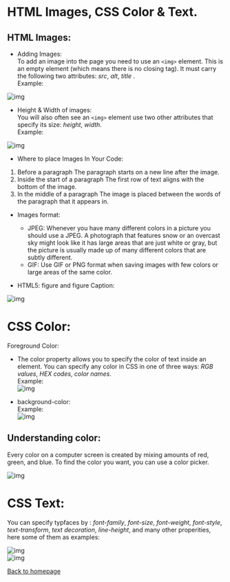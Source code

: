 # HTML Images, CSS Color  & Text.

##  HTML Images:
- Adding Images: <br>
To add an image into the page
you need to use an ``<img>``
element. This is an empty
element (which means there is
no closing tag). It must carry the
following two attributes: *src*, *alt*, *title* . <br>
Example:<br>

![img](./images/images.JPG)

- Height & Width
of images: <br>
You will also often see an ``<img>``
element use two other attributes
that specify its size: *height*, *width*.<br>
Example:<br>


![img](./images/imageswandh.JPG)

- Where to place Images
In Your Code: 
 1. Before a paragraph
The paragraph starts on a new
line after the image.
1. Inside the start of a
paragraph
The first row of text aligns with
the bottom of the image.
3. In the middle of a
paragraph
The image is placed between the
words of the paragraph that it
appears in.


- Images format: 
  - JPEG: Whenever you have many different
colors in a picture you should use a JPEG.
A photograph that features snow or an
overcast sky might look like it has large
areas that are just white or gray, but the
picture is usually made up of many different
colors that are subtly different.
  - GIF: Use GIF or PNG format
when saving images
with few colors or large
areas of the same color.

-  HTML5: figure and
figure Caption: <br>

![img](./images/figure.JPG)





# CSS Color:
Foreground Color:<br>
- The color property allows you
to specify the color of text inside
an element. You can specify any
color in CSS in one of three ways: *RGB values*, *HEX codes*, *color names*.<br>
Example: <br>
![img](./images/color.JPG)

- background-color:<br>
Example: <br>
![img](./images/background.JPG)

## Understanding color:<br>
Every color on a computer screen is created by mixing amounts of red,
green, and blue. To find the color you want, you can use a color picker.<br>

![img](./images/understandingcolor.JPG)


# CSS Text:
You can specify typfaces  by : *font-family*, *font-size*, *font-weight*, *font-style*, *text-transform*, *text decoration*, *line-height*, and many other properities, here some of them as examples: <br>

![img](./images/letterspacing.JPG) <br>
![img](./images/style.JPG) <br>




[Back to homepage](./readme.md)